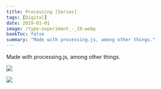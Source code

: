 ```yaml
---
title: Processing [Series]
tags: [Digital]
date: 2019-01-01
image: /type-experiment_-_19.webp
bookToc: false
summary: "Made with processing.js, among other things."
---
```

Made with processing.js, among other things.

![](/type-experiment_-_20.webp)

![](/type-experiment_-_14.webp)